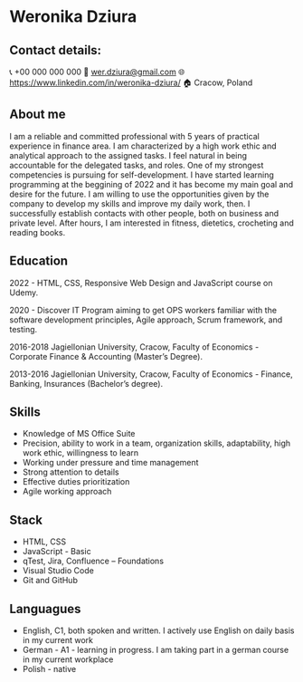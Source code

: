# Weronika Dziura

## Contact details:
:telephone_receiver: +00 000 000 000
:e-mail: wer.dziura@gmail.com
:globe_with_meridians: https://www.linkedin.com/in/weronika-dziura/
:house: Cracow, Poland

## About me

I am a reliable and committed professional with 5 years of practical experience in finance area. I am characterized by a high work ethic and analytical approach to the assigned tasks. I feel natural in being accountable for the delegated tasks, and roles. One of my strongest competencies is pursuing for self-development. I have started learning programming at the beggining of 2022 and it has become my main goal and desire for the future. I am willing to use the opportunities given by the company to develop my skills and improve my daily work, then. I successfully establish contacts with other people, both on business and private level. After hours, I am interested in fitness, dietetics, crocheting and reading books.

## Education

2022 - HTML, CSS, Responsive Web Design and JavaScript course on Udemy.

2020 - Discover IT Program aiming to get OPS workers familiar with the software development principles, Agile approach, Scrum framework, and testing.

2016-2018 Jagiellonian University, Cracow, Faculty of Economics - Corporate Finance & Accounting (Master’s Degree).

2013-2016 Jagiellonian University, Cracow, Faculty of Economics - Finance, Banking, Insurances (Bachelor’s degree).



## Skills

- Knowledge of MS Office Suite
- Precision, ability to work in a team, organization skills, adaptability, high work ethic, willingness to learn
- Working under pressure and time management
- Strong attention to details
- Effective duties prioritization
- Agile working approach

## Stack

- HTML, CSS
- JavaScript - Basic
- qTest, Jira, Confluence – Foundations
- Visual Studio Code
- Git and GitHub

## Languagues

- English, C1, both spoken and written. I actively use English on daily basis in my current work
- German - A1 - learning in progress. I am taking part in a german course in my current workplace
- Polish - native